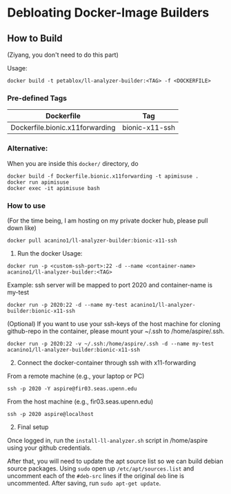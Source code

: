 # Debloating Docker-Image Builders

## How to Build

(Ziyang, you don't need to do this part)

Usage:
```
docker build -t petablox/ll-analyzer-builder:<TAG> -f <DOCKERFILE>
```

### Pre-defined Tags

| Dockerfile | Tag |
| --- | --- |
| Dockerfile.bionic.x11forwarding | bionic-x11-ssh |

### Alternative:

When you are inside this `docker/` directory, do

```
docker build -f Dockerfile.bionic.x11forwarding -t apimisuse .
docker run apimisuse
docker exec -it apimisuse bash
```

### How to use

(For the time being, I am hosting on my private docker hub, please pull down like)

```
docker pull acanino1/ll-analyzer-builder:bionic-x11-ssh
```

1. Run the docker
Usage:
```
docker run -p <custom-ssh-port>:22 -d --name <container-name> acanino1/ll-analyzer-builder:<TAG>
```

Example: ssh server will be mapped to port 2020 and container-name is my-test
```
docker run -p 2020:22 -d --name my-test acanino1/ll-analyzer-builder:bionic-x11-ssh
```

(Optional) If you want to use your ssh-keys of the host machine for cloning github-repo in the container,
please mount your ~/.ssh to /home/aspire/.ssh.

```
docker run -p 2020:22 -v ~/.ssh:/home/aspire/.ssh -d --name my-test acanino1/ll-analyzer-builder:bionic-x11-ssh
```

2. Connect the docker-container through ssh with x11-forwarding

From a remote machine (e.g., your laptop or PC)
```
ssh -p 2020 -Y aspire@fir03.seas.upenn.edu
```

From the host machine (e.g., fir03.seas.upenn.edu)
```
ssh -p 2020 aspire@localhost
```

2. Final setup

Once logged in, run the `install-ll-analyzer.sh` script in /home/aspire using your github credentials.

After that, you will need to update the apt source list so we can build debian source packages. Using `sudo` open up `/etc/apt/sources.list` and uncomment each of the `#deb-src` lines if the original `deb` line is uncommented. After saving, run `sudo apt-get update`.
